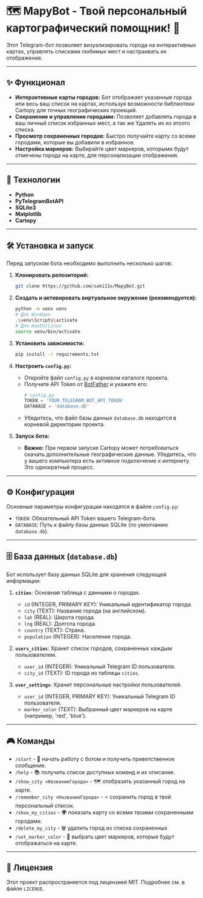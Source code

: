 # 🗺️ **MapyBot** - Твой персональный картографический помощник! 📍

Этот Telegram-бот позволяет визуализировать города на интерактивных картах, управлять списками любимых мест и настраивать их отображение.

---

## ✨ Функционал

*   **Интерактивные карты городов:** Бот отображает указанные города или весь ваш список на картах, используя возможности библиотеки Cartopy для точных географических проекций.
*   **Сохранение и управление городами:** Позволяет добавлять города в ваш личный список избранных мест, а так же Удалять их из этоого списка.
*   **Просмотр сохраненных городов:** Быстро получайте карту со всеми городами, которые вы добавили в избранное.
*   **Настройка маркеров:** Выбирайте цвет маркеров, которыми будут отмечены города на карте, для персонализации отображения.

---

## 🚀 Технологии

*   **Python**
*   **PyTelegramBotAPI**
*   **SQLite3**
*   **Matplotlib**
*   **Cartopy**
---

## 🛠️ Установка и запуск

Перед запуском бота необходимо выполнить несколько шагов:

1.  **Клонировать репозиторий:**
    ```bash
    git clone https://github.com/saki11s/MapyBot.git
    ```
    
2.  **Создать и активировать виртуальное окружение (рекомендуется):**
    ```bash
    python -m venv venv
    # Для Windows
    .\venv\Scripts\activate
    # Для macOS/Linux
    source venv/bin/activate
    ```

3.  **Установить зависимости:**
    ```bash
    pip install -r requirements.txt
    ```

4.  **Настроить `config.py`:**
    *   Откройте файл `config.py` в корневом каталоге проекта.
    *   Получите API Token от [BotFather](https://t.me/BotFather) и укажите его:
        ```python
        # config.py
        TOKEN = 'YOUR_TELEGRAM_BOT_API_TOKEN'
        DATABASE = 'database.db'
        ```
    *   Убедитесь, что файл базы данных `database.db` находится в корневой директории проекта.

5.  **Запуск бота:**
    *   **Важно:** При первом запуске Cartopy может потребоваться скачать дополнительные географические данные. Убедитесь, что у вашего компьютера есть активное подключение к интернету. Это однократный процесс.

---

## ⚙️ Конфигурация

Основные параметры конфигурации находятся в файле `config.py`:

*   `TOKEN`: Обязательный API Token вашего Telegram-бота.
*   `DATABASE`: Путь к файлу базы данных SQLite (по умолчанию `database.db`).

---

## 🗄️ База данных (`database.db`)

Бот использует базу данных SQLite для хранения следующей информации:

1.  **`cities`**: Основная таблица с данными о городах.
    *   `id` (INTEGER, PRIMARY KEY): Уникальный идентификатор города.
    *   `city` (TEXT): Название города (на английском).
    *   `lat` (REAL): Широта города.
    *   `lng` (REAL): Долгота города.
    *   `country` (TEXT): Страна.
    *   `population` (INTEGER): Население города.

2.  **`users_cities`**: Хранит список городов, сохраненных каждым пользователем.
    *   `user_id` (INTEGER): Уникальный Telegram ID пользователя.
    *   `city_id` (TEXT): ID города из таблицы `cities`.

3.  **`user_settings`**: Хранит персональные настройки пользователей.
    *   `user_id` (INTEGER, PRIMARY KEY): Уникальный Telegram ID пользователя.
    *   `marker_color` (TEXT): Выбранный цвет маркеров на карте (например, 'red', 'blue').

---

## 🎮 Команды

*   `/start` - 👋 начать работу с ботом и получить приветственное сообщение.
*   `/help` - 📚 получить список доступных команд и их описание.
*   `/show_city <НазваниеГорода>` - 🗺️ отобразить указанный город на карте.
*   `/remember_city <НазваниеГорода>` - ⭐ сохранить город в твой персональный список.
*   `/show_my_cities` - 🌍 показать карту со всеми твоими сохраненными городами.
*   `/delete_my_city` - 🗑️ удалить город из списка сохраненных
*   `/set_marker_color` - 🎨 выбрать цвет маркеров, которые будут отображаться на карте.

---

## 📄 Лицензия

Этот проект распространяется под лицензией MIT. Подробнее см. в файле `LICENSE`.
